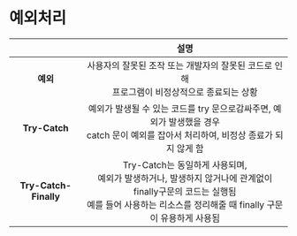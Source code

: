# 예외처리
||설명|
|:---:|:---:|
|**예외**|사용자의 잘못된 조작 또는 개발자의 잘못된 코드로 인해<br>프로그램이 비정상적으로 종료되는 상황|
|**Try-Catch**|예외가 발생될 수 있는 코드를 try 문으로감싸주면, 예외가 발생했을 경우<br>catch 문이 예외를 잡아서 처리하여, 비정상 종료가 되지 않게 함|
|**Try-Catch-Finally**|Try-Catch는 동일하게 사용되며,<br>예외가 발생하거나, 발생하지 않거나에 관계없이 finally구문의 코드는 실행됨<br>예를 들어 사용하는 리소스를 정리해줄 때 finally 구문이 유용하게 사용됨|

